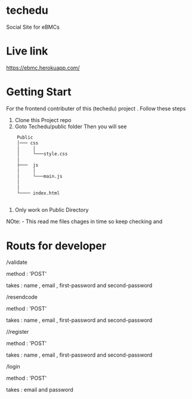 # techedu
Social Site for eBMCs


# Live link
https://ebmc.herokuapp.com/


# Getting Start 
For the frontend contributer of this (techedu) project . Follow these steps
1. Clone this Project repo
1. Goto Techedu/public folder Then you will see

```bash
    Public
    │─── css
    │     │       
    │     └───style.css
    │      
    ├───  js  
    │     │ 
    │     └───main.js
    │     
    │ 
    └──── index.html
    
```

1. Only work on Public Directory

NOte: - This read me files chages in time so keep  checking and 


# Routs for developer

/validate

method : 'POST'

takes : name  , email , first-password and second-password


/resendcode

method : 'POST'

takes : name  , email , first-password and second-password


//register

method : 'POST'

takes : name  , email , first-password and second-password


/login 

method : 'POST'

takes : email and password



